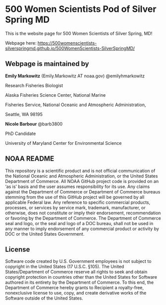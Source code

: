 # 500 Women Scientists Pod of Silver Spring MD

This is the website page for 500 Women Scientists of Silver Spring, MD! 

Webpage here: https://500womenscientists-silverspringmd.github.io/500WomenScientists-SilverSpringMD/

## Webpage is maintained by

**Emily Markowitz** (Emily.Markowitz AT noaa.gov) @emilyhmarkowitz

Research Fisheries Biologist

Alaska Fisheries Science Center, National Marine

Fisheries Service, National Oceanic and Atmospheric Administration,

Seattle, WA 98195


**Nicole Barbour** @barb3800

PhD Candidate

University of Maryland Center for Environmental Science


## NOAA README

This repository is a scientific product and is not official communication of the National Oceanic and Atmospheric Administration, or the United States Department of Commerce. All NOAA GitHub project code is provided on an ‘as is’ basis and the user assumes responsibility for its use. Any claims against the Department of Commerce or Department of Commerce bureaus stemming from the use of this GitHub project will be governed by all applicable Federal law. Any reference to specific commercial products, processes, or services by service mark, trademark, manufacturer, or otherwise, does not constitute or imply their endorsement, recommendation or favoring by the Department of Commerce. The Department of Commerce seal and logo, or the seal and logo of a DOC bureau, shall not be used in any manner to imply endorsement of any commercial product or activity by DOC or the United States Government.

## License

Software code created by U.S. Government employees is not subject to copyright in the United States (17 U.S.C. §105). The United States/Department of Commerce reserve all rights to seek and obtain copyright protection in countries other than the United States for Software authored in its entirety by the Department of Commerce. To this end, the Department of Commerce hereby grants to Recipient a royalty-free, nonexclusive license to use, copy, and create derivative works of the Software outside of the United States.

